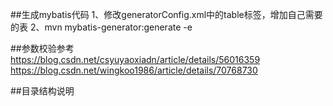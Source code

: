 ##生成mybatis代码
1、修改generatorConfig.xml中的table标签，增加自己需要的表
2、mvn mybatis-generator:generate -e

##参数校验参考
https://blog.csdn.net/csyuyaoxiadn/article/details/56016359
https://blog.csdn.net/wingkoo1986/article/details/70768730

##目录结构说明
